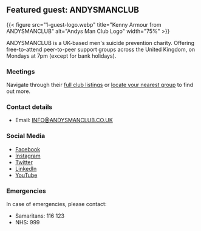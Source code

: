 ## Featured guest: ANDYSMANCLUB

{{< figure src="1-guest-logo.webp" title="Kenny Armour from ANDYSMANCLUB" alt="Andys Man Club Logo" width="75%" >}}

ANDYSMANCLUB is a UK-based men's suicide prevention charity. Offering free-to-attend peer-to-peer support groups across the United Kingdom, 
on Mondays at 7pm (except for bank holidays).

### **Meetings**

Navigate through their [full club listings](https://andysmanclub.co.uk/full-club-lists/) or [locate your nearest group](https://andysmanclub.co.uk/find-your-nearest-group/) to find out more.

### **Contact details**

- Email: [INFO@ANDYSMANCLUB.CO.UK](mailto:INFO@ANDYSMANCLUB.CO.UK)

### **Social Media**

- [Facebook](https://www.facebook.com/andysmanclub/)
- [Instagram](https://www.instagram.com/andysmanclubuk/)
- [Twitter](https://twitter.com/andysmanclubuk)
- [LinkedIn](https://www.linkedin.com/company/andysmanclub/)
- [YouTube](https://www.youtube.com/channel/UC8mJx0-NFRJerTgTreJ2U7w)

### **Emergencies**

In case of emergencies, please contact:

- Samaritans: 116 123
- NHS: 999
